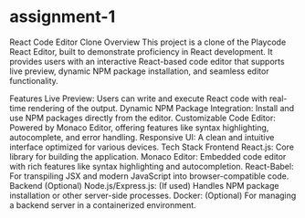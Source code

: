 # assignment-1
React Code Editor Clone
Overview
This project is a clone of the Playcode React Editor, built to demonstrate proficiency in React development. It provides users with an interactive React-based code editor that supports live preview, dynamic NPM package installation, and seamless editor functionality.

Features
Live Preview: Users can write and execute React code with real-time rendering of the output.
Dynamic NPM Package Integration: Install and use NPM packages directly from the editor.
Customizable Code Editor: Powered by Monaco Editor, offering features like syntax highlighting, autocomplete, and error handling.
Responsive UI: A clean and intuitive interface optimized for various devices.
Tech Stack
Frontend
React.js: Core library for building the application.
Monaco Editor: Embedded code editor with rich features like syntax highlighting and autocompletion.
React-Babel: For transpiling JSX and modern JavaScript into browser-compatible code.
Backend (Optional)
Node.js/Express.js: (If used) Handles NPM package installation or other server-side processes.
Docker: (Optional) For managing a backend server in a containerized environment.
